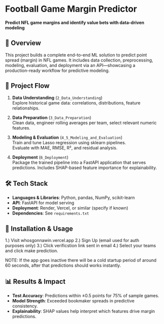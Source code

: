 # Football Game Margin Predictor

**Predict NFL game margins and identify value bets with data-driven modeling**

## 📌 Overview
This project builds a complete end-to-end ML solution to predict point spread (margin) in NFL games. It includes data collection, preprocessing, modeling, evaluation, and deployment via an API—showcasing a production-ready workflow for predictive modeling.

## 🔄 Project Flow
1. **Data Understanding** (`2_Data_Understanding`)  
   Explore historical game data: correlations, distributions, feature relationships.

2. **Data Preparation** (`3_Data_Preparation`)  
   Clean data, engineer rolling averages per team, select relevant numeric features.

3. **Modeling & Evaluation** (`4_5_Modeling_and_Evaluation`)  
   Train and tune Lasso regression using sklearn pipelines.  
   Evaluate with MAE, RMSE, R², and residual analysis.

4. **Deployment** (`6_Deployment`)  
   Package the trained pipeline into a FastAPI application that serves predictions. Includes SHAP-based feature importance for explainability.

## 🛠 Tech Stack
- **Languages & Libraries**: Python, pandas, NumPy, scikit-learn  
- **API**: FastAPI for model serving  
- **Deployment**: Render, Vercel, or similar (specify if known)  
- **Dependencies**: See `requirements.txt`

## 🚀 Installation & Usage

1.) Visit whosgonnawin.vercel.app
2.) Sign Up (email used for auth purposes only)
3.) Click verificstion link sent in email
4.) Select your teams and click make prediction.

NOTE: If the app goes inactive there will be a cold startup period of around 60 seconds, after that predictions should works instantly. 

## 📊 Results & Impact
- **Test Accuracy**: Predictions within ±0.5 points for 75% of sample games.  
- **Model Strength**: Exceeded bookmaker spreads in predictive consistency.  
- **Explainability**: SHAP values help interpret which features drive margin predictions.